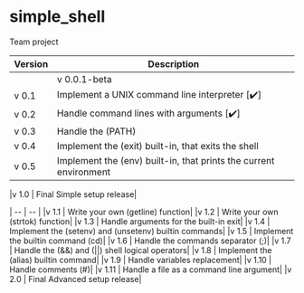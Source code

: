 # simple_shell
Team project

| Version | Description |
| -- | -- |
||v 0.0.1-beta | Test code that passes the Betty checks [✔️] |
|v 0.1 | Implement a UNIX command line interpreter [✔️]|
|v 0.2 | Handle command lines with arguments [✔️]|
|v 0.3 | Handle the (PATH)|
|v 0.4 | Implement the (exit) built-in, that exits the shell|
|v 0.5 | Implement the (env) built-in, that prints the current environment|

|v 1.0 | Final Simple setup release|

| -- | -- |
|v 1.1 | Write your own (getline) function|
|v 1.2 | Write your own (strtok) function|
|v 1.3 | Handle arguments for the built-in exit|
|v 1.4 | Implement the (setenv) and (unsetenv) builtin commands|
|v 1.5 | Implement the builtin command (cd)|
|v 1.6 | Handle the commands separator (;)|
|v 1.7 | Handle the (&&) and (||) shell logical operators|
|v 1.8 | Implement the (alias) builtin command|
|v 1.9 | Handle variables replacement|
|v 1.10 | Handle comments (#)|
|v 1.11 | Handle a file as a command line argument|
|v 2.0 | Final Advanced setup release|